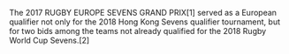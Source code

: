 The 2017 RUGBY EUROPE SEVENS GRAND PRIX[1] served as a European qualifier not only for the 2018 Hong Kong Sevens qualifier tournament, but for two bids among the teams not already qualified for the 2018 Rugby World Cup Sevens.[2]
